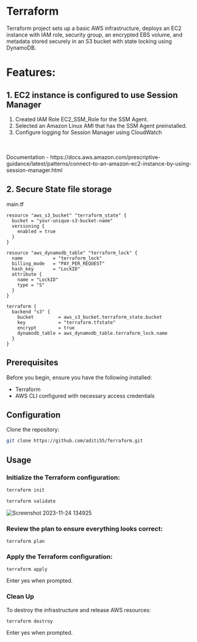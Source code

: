# Terraform

Terraform project sets up a basic AWS infrastructure, deploys an EC2 instance with IAM role, security group, an encrypted EBS volume, and metadata stored securely in an S3 bucket with state locking using DynamoDB.
<br>
# Features:
## 1. EC2 instance is configured to use Session Manager
1. Created IAM Role EC2_SSM_Role for the SSM Agent.
2. Selected an Amazon Linux AMI that has the SSM Agent preinstalled.
3. Configure logging for Session Manager using CloudWatch
<br>
</br>
Documentation - https://docs.aws.amazon.com/prescriptive-guidance/latest/patterns/connect-to-an-amazon-ec2-instance-by-using-session-manager.html

## 2. Secure State file storage

main.tf
```
resource "aws_s3_bucket" "terraform_state" {
  bucket = "your-unique-s3-bucket-name"
  versioning {
    enabled = true
  }
}

resource "aws_dynamodb_table" "terraform_lock" {
  name           = "terraform_lock"
  billing_mode   = "PAY_PER_REQUEST"
  hash_key       = "LockID"
  attribute {
    name = "LockID"
    type = "S"
  }
}

terraform {
  backend "s3" {
    bucket         = aws_s3_bucket.terraform_state.bucket
    key            = "terraform.tfstate"
    encrypt        = true
    dynamodb_table = aws_dynamodb_table.terraform_lock.name
  }
}
```


## Prerequisites

Before you begin, ensure you have the following installed:

- Terraform 
- AWS CLI configured with necessary access credentials

## Configuration

Clone the repository:

   ```bash
   git clone https://github.com/aditi55/Terraform.git
```

## Usage

### Initialize the Terraform configuration:

```bash
terraform init

terraform validate
```

![Screenshot 2023-11-24 134925](https://github.com/aditi55/Terraform/assets/67974030/e7a7633d-91a3-4e20-b383-e3397946e52f)

### Review the plan to ensure everything looks correct:
```
terraform plan
```

### Apply the Terraform configuration:

```
terraform apply
```
Enter yes when prompted.

  
### Clean Up
To destroy the infrastructure and release AWS resources:

```
terraform destroy
```
Enter yes when prompted.


